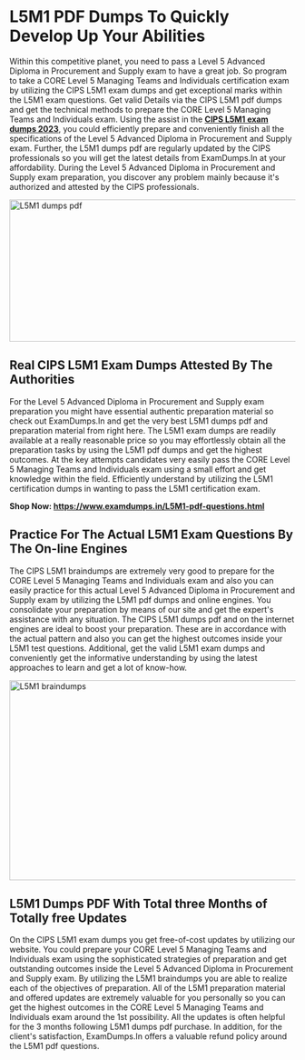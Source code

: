 <h1><strong>L5M1 PDF Dumps To Quickly Develop Up Your Abilities</strong></h1>
<p>Within this competitive planet, you need to pass a Level 5 Advanced Diploma in Procurement and Supply exam to have a great job. So program to take a CORE Level 5 Managing Teams and Individuals certification exam by utilizing the CIPS L5M1 exam dumps and get exceptional marks within the L5M1 exam questions. Get valid Details via the CIPS L5M1 pdf dumps and get the technical methods to prepare the CORE Level 5 Managing Teams and Individuals exam. Using the assist in the <strong><a href="https://www.examdumps.in/L5M1-pdf-questions.html">CIPS L5M1 exam dumps 2023</a></strong>, you could efficiently prepare and conveniently finish all the specifications of the Level 5 Advanced Diploma in Procurement and Supply exam. Further, the L5M1 dumps pdf are regularly updated by the CIPS professionals so you will get the latest details from ExamDumps.In at your affordability. During the Level 5 Advanced Diploma in Procurement and Supply exam preparation, you discover any problem mainly because it's authorized and attested by the CIPS professionals.</p>
<p><img src="https://i.ibb.co/zxJwW90/Copy-of-Online-Classes-Twitter-header-post-Made-with-Poster-My-Wall-1.png" alt="L5M1 dumps pdf" width="750" height="250" /></p>
<h2><strong>Real CIPS L5M1 Exam Dumps Attested By The Authorities</strong></h2>
<p>For the Level 5 Advanced Diploma in Procurement and Supply exam preparation you might have essential authentic preparation material so check out ExamDumps.In and get the very best L5M1 dumps pdf and preparation material from right here. The L5M1 exam dumps are readily available at a really reasonable price so you may effortlessly obtain all the preparation tasks by using the L5M1 pdf dumps and get the highest outcomes. At the key attempts candidates very easily pass the CORE Level 5 Managing Teams and Individuals exam using a small effort and get knowledge within the field. Efficiently understand by utilizing the L5M1 certification dumps in wanting to pass the L5M1 certification exam.</p>
<p><strong>Shop Now:&nbsp;<a href="https://www.examdumps.in/L5M1-pdf-questions.html">https://www.examdumps.in/L5M1-pdf-questions.html</a></strong></p>
<h2><strong>Practice For The Actual L5M1 Exam Questions By The On-line Engines</strong></h2>
<p>The CIPS L5M1 braindumps are extremely very good to prepare for the CORE Level 5 Managing Teams and Individuals exam and also you can easily practice for this actual Level 5 Advanced Diploma in Procurement and Supply exam by utilizing the L5M1 pdf dumps and online engines. You consolidate your preparation by means of our site and get the expert's assistance with any situation. The CIPS L5M1 dumps pdf and on the internet engines are ideal to boost your preparation. These are in accordance with the actual pattern and also you can get the highest outcomes inside your L5M1 test questions. Additional, get the valid L5M1 exam dumps and conveniently get the informative understanding by using the latest approaches to learn and get a lot of know-how.</p>
<p><a href="https://www.examdumps.in/L5M1-pdf-questions.html"><img src="https://i.ibb.co/QkNtdwY/Copy-of-Zoom-Online-Classes-Facebook-Share-Po-Made-with-Poster-My-Wall-1.jpg" alt="L5M1 braindumps" width="670" height="352" /></a></p>
<h2><strong>L5M1 Dumps PDF With Total three Months of Totally free Updates</strong></h2>
<p>On the CIPS L5M1 exam dumps you get free-of-cost updates by utilizing our website. You could prepare your CORE Level 5 Managing Teams and Individuals exam using the sophisticated strategies of preparation and get outstanding outcomes inside the Level 5 Advanced Diploma in Procurement and Supply exam. By utilizing the L5M1 braindumps you are able to realize each of the objectives of preparation. All of the L5M1 preparation material and offered updates are extremely valuable for you personally so you can get the highest outcomes in the CORE Level 5 Managing Teams and Individuals exam around the 1st possibility. All the updates is often helpful for the 3 months following L5M1 dumps pdf purchase. In addition, for the client's satisfaction, ExamDumps.In offers a valuable refund policy around the L5M1 pdf questions.</p>
